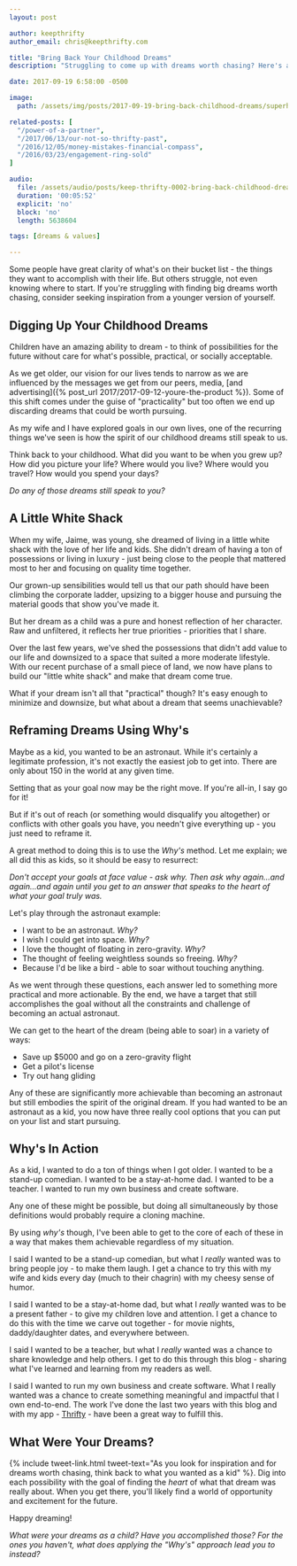 ```yaml
---
layout: post

author: keepthrifty
author_email: chris@keepthrifty.com

title: "Bring Back Your Childhood Dreams"
description: "Struggling to come up with dreams worth chasing? Here's a great way to get started - digging up dreams from your childhood."

date: 2017-09-19 6:58:00 -0500

image:
  path: /assets/img/posts/2017-09-19-bring-back-childhood-dreams/superhero-kid.jpg

related-posts: [
  "/power-of-a-partner",
  "/2017/06/13/our-not-so-thrifty-past",
  "/2016/12/05/money-mistakes-financial-compass",
  "/2016/03/23/engagement-ring-sold"
]

audio:
  file: /assets/audio/posts/keep-thrifty-0002-bring-back-childhood-dreams.mp3
  duration: '00:05:52'
  explicit: 'no'
  block: 'no'
  length: 5638604

tags: [dreams & values]

---
```


Some people have great clarity of what's on their bucket list - the things they want to accomplish with their life. But others struggle, not even knowing where to start. If you're struggling with finding big dreams worth chasing, consider seeking inspiration from a younger version of yourself.

## Digging Up Your Childhood Dreams

Children have an amazing ability to dream - to think of possibilities for the future without care for what's possible, practical, or socially acceptable.

As we get older, our vision for our lives tends to narrow as we are influenced by the messages we get from our peers, media, [and advertising]({% post_url 2017/2017-09-12-youre-the-product %}). Some of this shift comes under the guise of "practicality" but too often we end up discarding dreams that could be worth pursuing.

As my wife and I have explored goals in our own lives, one of the recurring things we've seen is how the spirit of our childhood dreams still speak to us.

Think back to your childhood. What did you want to be when you grew up? How did you picture your life? Where would you live? Where would you travel? How would you spend your days?

_Do any of those dreams still speak to you?_

## A Little White Shack

When my wife, Jaime, was young, she dreamed of living in a little white shack with the love of her life and kids. She didn't dream of having a ton of possessions or living in luxury - just being close to the people that mattered most to her and focusing on quality time together.

Our grown-up sensibilities would tell us that our path should have been climbing the corporate ladder, upsizing to a bigger house and pursuing the material goods that show you've made it.

But her dream as a child was a pure and honest reflection of her character. Raw and unfiltered, it reflects her true priorities - priorities that I share.

Over the last few years, we've shed the possessions that didn't add value to our life and downsized to a space that suited a more moderate lifestyle. With our recent purchase of a small piece of land, we now have plans to build our "little white shack" and make that dream come true.

What if your dream isn't all that "practical" though? It's easy enough to minimize and downsize, but what about a dream that seems unachievable?

## Reframing Dreams Using Why's

Maybe as a kid, you wanted to be an astronaut. While it's certainly a legitimate profession, it's not exactly the easiest job to get into. There are only about 150 in the world at any given time.

Setting that as your goal now may be the right move. If you're all-in, I say go for it!

But if it's out of reach (or something would disqualify you altogether) or conflicts with other goals you have, you needn't give everything up - you just need to reframe it.

A great method to doing this is to use the _Why's_ method. Let me explain; we all did this as kids, so it should be easy to resurrect:

_Don't accept your goals at face value - ask why. Then ask why again...and again...and again until you get to an answer that speaks to the heart of what your goal truly was._

Let's play through the astronaut example:

- I want to be an astronaut. _Why?_
- I wish I could get into space. _Why?_
- I love the thought of floating in zero-gravity. _Why?_
- The thought of feeling weightless sounds so freeing. _Why?_
- Because I'd be like a bird - able to soar without touching anything.

As we went through these questions, each answer led to something more practical and more actionable. By the end, we have a target that still accomplishes the goal without all the constraints and challenge of becoming an actual astronaut.

We can get to the heart of the dream (being able to soar) in a variety of ways:

- Save up $5000 and go on a zero-gravity flight
- Get a pilot's license
- Try out hang gliding

Any of these are significantly more achievable than becoming an astronaut but still embodies the spirit of the original dream. If you had wanted to be an astronaut as a kid, you now have three really cool options that you can put on your list and start pursuing.

## Why's In Action

As a kid, I wanted to do a ton of things when I got older. I wanted to be a stand-up comedian. I wanted to be a stay-at-home dad. I wanted to be a teacher. I wanted to run my own business and create software.

Any one of these might be possible, but doing all simultaneously by those definitions would probably require a cloning machine.

By using _why's_ though, I've been able to get to the core of each of these in a way that makes them achievable regardless of my situation.

I said I wanted to be a stand-up comedian, but what I _really_ wanted was to bring people joy - to make them laugh. I get a chance to try this with my wife and kids every day (much to their chagrin) with my cheesy sense of humor.

I said I wanted to be a stay-at-home dad, but what I _really_ wanted was to be a present father - to give my children love and attention. I get a chance to do this with the time we carve out together - for movie nights, daddy/daughter dates, and everywhere between.

I said I wanted to be a teacher, but what I _really_ wanted was a chance to share knowledge and help others. I get to do this through this blog - sharing what I've learned and learning from my readers as well.

I said I wanted to run my own business and create software. What I really wanted was a chance to create something meaningful and impactful that I own end-to-end. The work I've done the last two years with this blog and with my app - [Thrifty](https://thrifty.keepthrifty.com) - have been a great way to fulfill this.

## What Were Your Dreams?

{% include tweet-link.html tweet-text="As you look for inspiration and for dreams worth chasing, think back to what you wanted as a kid" %}. Dig into each possibility with the goal of finding the _heart_ of what that dream was really about. When you get there, you'll likely find a world of opportunity and excitement for the future.

Happy dreaming!

_What were your dreams as a child? Have you accomplished those? For the ones you haven't, what does applying the "Why's" approach lead you to instead?_
